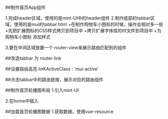 ##制作首页App组件

1.完成header区域，使用的是mint-UI中的header组件
2.制作底部的tabbar区域，使用的是mui的tabbar.html
    +在制作购物车小图标的时候，操作会相对多一些
    +先把扩展图标的CSS样式拷贝到项目中
    +拷贝扩展字体库的ttf文件到项目中
    +为购物车小图标 添加样式

3.要在中间区域放置一个 router-view来展示路由匹配到的组件

##改造tabbar 为 router-link

##设置路由高亮
    linKActiveClass : 'mui-active'

##点击tabbar中的路由链接，展示对应的路由组件

##制作首页轮播图布局
  1.引入mint-UI

  2.在home中插入

  ##加载首页轮播图数据
  1.获取数据，使用vue-resource
